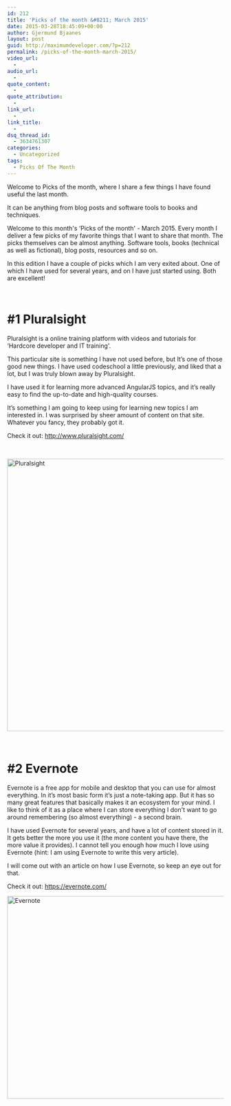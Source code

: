 ```yaml
---
id: 212
title: 'Picks of the month &#8211; March 2015'
date: 2015-03-28T18:45:09+00:00
author: Gjermund Bjaanes
layout: post
guid: http://maximumdeveloper.com/?p=212
permalink: /picks-of-the-month-march-2015/
video_url:
  - 
audio_url:
  - 
quote_content:
  - 
quote_attribution:
  - 
link_url:
  - 
link_title:
  - 
dsq_thread_id:
  - 3634761307
categories:
  - Uncategorized
tags:
  - Picks Of The Month
---
```

Welcome to Picks of the month, where I share a few things I have found useful the last month.

It can be anything from blog posts and software tools to books and techniques.

<!--more-->
Welcome to this month's &#8216;Picks of the month' - March 2015. Every month I deliver a few picks of my favorite things that I want to share that month. The picks themselves can be almost anything. Software tools, books (technical as well as fictional), blog posts, resources and so on.

In this edition I have a couple of picks which I am very exited about. One of which I have used for several years, and on I have just started using. Both are excellent!

&nbsp;

# #1 Pluralsight

Pluralsight is a online training platform with videos and tutorials for &#8216;Hardcore developer and IT training'.

This particular site is something I have not used before, but It’s one of those good new things. I have used codeschool a little previously, and liked that a lot, but I was truly blown away by Pluralsight.

I have used it for learning more advanced AngularJS topics, and it’s really easy to find the up-to-date and high-quality courses.

It’s something I am going to keep using for learning new topics I am interested in. I was surprised by sheer amount of content on that site. Whatever you fancy, they probably got it.

Check it out: <a href="http://www.pluralsight.com/" target="_blank">http://www.pluralsight.com/</a>

&nbsp;

[<img class="alignnone wp-image-214" src="http://maximumdeveloper.com/wp-content/uploads/2015/03/Screen-Shot-2015-03-28-at-12.18.19.png" alt="Pluralsight" width="747" height="633" srcset="http://gjermundbjaanes.com/wp-content/uploads/2015/03/Screen-Shot-2015-03-28-at-12.18.19.png 993w, http://gjermundbjaanes.com/wp-content/uploads/2015/03/Screen-Shot-2015-03-28-at-12.18.19-300x254.png 300w, http://gjermundbjaanes.com/wp-content/uploads/2015/03/Screen-Shot-2015-03-28-at-12.18.19-945x801.png 945w, http://gjermundbjaanes.com/wp-content/uploads/2015/03/Screen-Shot-2015-03-28-at-12.18.19-600x509.png 600w" sizes="(max-width: 747px) 100vw, 747px" />](http://maximumdeveloper.com/wp-content/uploads/2015/03/Screen-Shot-2015-03-28-at-12.18.19.png)

&nbsp;

# #2 Evernote

Evernote is a free app for mobile and desktop that you can use for almost everything. In it’s most basic form it’s just a note-taking app. But it has so many great features that basically makes it an ecosystem for your mind. I like to think of it as a place where I can store everything I don't want to go around remembering (so almost everything) - a second brain.

I have used Evernote for several years, and have a lot of content stored in it. It gets better the more you use it (the more content you have there, the more value it provides). I cannot tell you enough how much I love using Evernote (hint: I am using Evernote to write this very article).

I will come out with an article on how I use Evernote, so keep an eye out for that.

Check it out: <a href="https://evernote.com/" target="_blank">https://evernote.com/</a>

[<img class="alignnone wp-image-213" src="http://maximumdeveloper.com/wp-content/uploads/2015/03/Screen-Shot-2015-03-28-at-16.42.39.png" alt="Evernote" width="795" height="471" srcset="http://gjermundbjaanes.com/wp-content/uploads/2015/03/Screen-Shot-2015-03-28-at-16.42.39.png 1200w, http://gjermundbjaanes.com/wp-content/uploads/2015/03/Screen-Shot-2015-03-28-at-16.42.39-300x178.png 300w, http://gjermundbjaanes.com/wp-content/uploads/2015/03/Screen-Shot-2015-03-28-at-16.42.39-1024x608.png 1024w, http://gjermundbjaanes.com/wp-content/uploads/2015/03/Screen-Shot-2015-03-28-at-16.42.39-945x561.png 945w, http://gjermundbjaanes.com/wp-content/uploads/2015/03/Screen-Shot-2015-03-28-at-16.42.39-600x356.png 600w" sizes="(max-width: 795px) 100vw, 795px" />](http://maximumdeveloper.com/wp-content/uploads/2015/03/Screen-Shot-2015-03-28-at-16.42.39.png)

<div class="addtoany_share_save_container addtoany_content_bottom">
  <div class="a2a_kit a2a_kit_size_32 addtoany_list a2a_target" id="wpa2a_21">
    <a class="a2a_button_facebook" href="http://www.addtoany.com/add_to/facebook?linkurl=http%3A%2F%2Fgjermundbjaanes.com%2Fpicks-of-the-month-march-2015%2F&linkname=Picks%20of%20the%20month%20%E2%80%93%20March%202015" title="Facebook" rel="nofollow" target="_blank"></a><a class="a2a_button_twitter" href="http://www.addtoany.com/add_to/twitter?linkurl=http%3A%2F%2Fgjermundbjaanes.com%2Fpicks-of-the-month-march-2015%2F&linkname=Picks%20of%20the%20month%20%E2%80%93%20March%202015" title="Twitter" rel="nofollow" target="_blank"></a><a class="a2a_button_google_plus" href="http://www.addtoany.com/add_to/google_plus?linkurl=http%3A%2F%2Fgjermundbjaanes.com%2Fpicks-of-the-month-march-2015%2F&linkname=Picks%20of%20the%20month%20%E2%80%93%20March%202015" title="Google+" rel="nofollow" target="_blank"></a><a class="a2a_dd addtoany_share_save" href="https://www.addtoany.com/share"></a>
  </div>
</div>